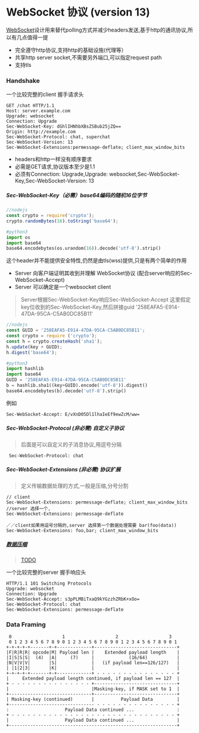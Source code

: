 # WebSocket 协议 (version 13)

[WebSocket](https://tools.ietf.org/html/rfc6455 "rfc")设计用来替代polling方式并减少headers发送,基于http的通讯协议,所以有几点值得一提

- 完全遵守http协议,支持http的基础设施(代理等）
- 共享http server socket,不需要另外端口,可以指定request path
- 支持tls

### Handshake 

一个比较完整的client 握手请求头

```
GET /chat HTTP/1.1
Host: server.example.com
Upgrade: websocket
Connection: Upgrade
Sec-WebSocket-Key: dGhlIHNhbXBsZSBub25jZQ==
Origin: http://example.com
Sec-WebSocket-Protocol: chat, superchat
Sec-WebSocket-Version: 13
Sec-WebSocket-Extensions:permessage-deflate; client_max_window_bits
```

- headers和http一样没有顺序要求
- 必需是GET请求,协议版本至少是1.1
- 必须有Connection: Upgrade,Upgrade: websocket,Sec-WebSocket-Key,Sec-WebSocket-Version: 13

##### Sec-WebSocket-Key（必需）base64编码的随机16位字节

```javascript
//nodejs
const crypto = require('crypto');
crypto.randomBytes(16).toString('base64');
```
```python
#python3
import os
import base64
base64.encodebytes(os.urandom(16)).decode('utf-8').strip()
```

这个header并不能提供安全特性,仍然是由tls(wss)提供,只是有两个简单的作用
- Server 向客户端证明其收到并理解 WebSocket协议 (配合server响应的Sec-WebSocket-Accept)
- Server 可以确定是一个websocket client

> Server根据Sec-WebSocket-Key响应Sec-WebSocket-Accept
> 这里假定key位收到的Sec-WebSocket-Key,然后拼接guid '258EAFA5-E914-47DA-95CA-C5AB0DC85B11'

```javascript
//nodejs
const GUID = '258EAFA5-E914-47DA-95CA-C5AB0DC85B11';
const crypto = require ('crypto');
const h = crypto.createHash('sha1');
h.update(key + GUID);
h.digest('base64');
```
```python
#python3
import hashlib
import base64
GUID = '258EAFA5-E914-47DA-95CA-C5AB0DC85B11'
b = hashlib.sha1((key+GUID).encode('utf-8')).digest()
base64.encodebytes(b).decode('utf-8').strip()
```

例如
```
Sec-WebSocket-Accept: E/vXnD05Dl1lhaIeEf9ewZcM/ww=
```

##### Sec-WebSocket-Protocol (非必需) 自定义子协议
> 后面是可以自定义的子消息协议,用逗号分隔
```
 Sec-WebSocket-Protocol: chat
```

##### Sec-WebSocket-Extensions (非必需) 协议扩展
> 定义传输数据处理的方式,一般是压缩,分号分割

```
// client
Sec-WebSocket-Extensions: permessage-deflate; client_max_window_bits
//server 选择一个,
Sec-WebSocket-Extensions: permessage-deflate

／／client如果用逗号分隔的,server 选择第一个数据处理需要 bar(foo(data))
Sec-WebSocket-Extensions: foo,bar; client_max_window_bits
```
##### [数据压缩](https://tools.ietf.org/html/rfc7692)
> [TODO](compression.md)

一个比较完整的server 握手响应头
```
HTTP/1.1 101 Switching Protocols
Upgrade: websocket
Connection: Upgrade
Sec-WebSocket-Accept: s3pPLMBiTxaQ9kYGzzhZRbK+xOo=
Sec-WebSocket-Protocol: chat
Sec-WebSocket-Extensions: permessage-deflate
```

### Data Framing
```
 0                   1                   2                   3
 0 1 2 3 4 5 6 7 8 9 0 1 2 3 4 5 6 7 8 9 0 1 2 3 4 5 6 7 8 9 0 1
+-+-+-+-+-------+-+-------------+-------------------------------+
|F|R|R|R| opcode|M| Payload len |    Extended payload length    |
|I|S|S|S|  (4)  |A|     (7)     |             (16/64)           |
|N|V|V|V|       |S|             |   (if payload len==126/127)   |
| |1|2|3|       |K|             |                               |
+-+-+-+-+-------+-+-------------+ - - - - - - - - - - - - - - - +
|     Extended payload length continued, if payload len == 127  |
+ - - - - - - - - - - - - - - - +-------------------------------+
|                               |Masking-key, if MASK set to 1  |
+-------------------------------+-------------------------------+
| Masking-key (continued)       |          Payload Data         |
+-------------------------------- - - - - - - - - - - - - - - - +
:                     Payload Data continued ...                :
+ - - - - - - - - - - - - - - - - - - - - - - - - - - - - - - - +
|                     Payload Data continued ...                |
+---------------------------------------------------------------+
```

